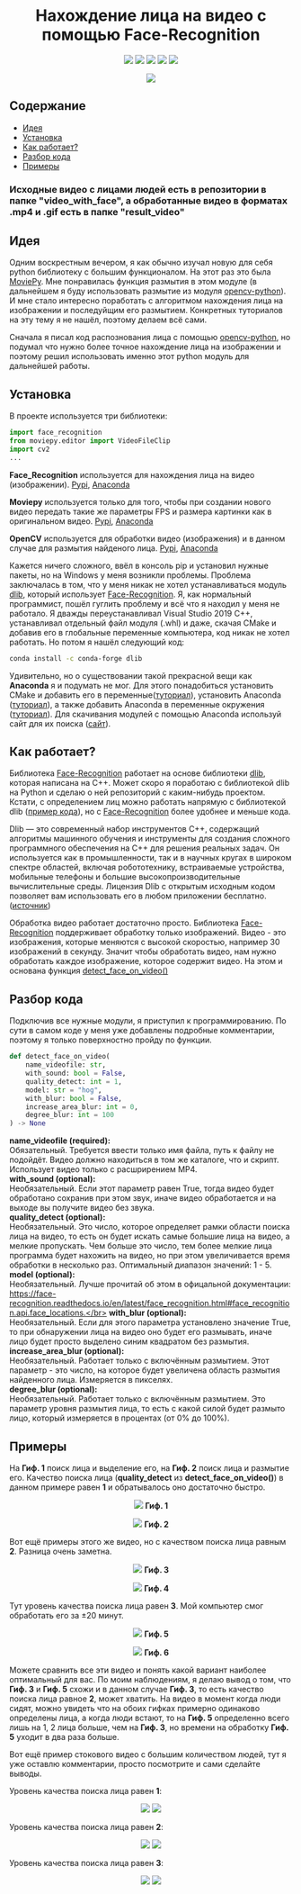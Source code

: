 <h1 align="center">Нахождение лица на видео с помощью Face-Recognition</h1>

<div align="center">

![](https://img.shields.io/badge/python--version-3.9-BDC667?style=plastic)
![](https://img.shields.io/github/languages/code-size/Laiwer/Find-face-on-Python?color=77966D&style=plastic)
![](https://img.shields.io/github/stars/Laiwer/Find-face-on-Python?color=626D58&style=plastic)
![](https://img.shields.io/github/watchers/Laiwer/Find-face-on-Python?color=544343&style=plastic)
![](https://img.shields.io/github/last-commit/Laiwer/Find-face-on-Python?color=56282D&style=plastic)
</div>

<div align=center>

![](result_video/gif/new_3_people-cross-the-road.gif)
</div>

## Содержание

* [Идея](#idea)
* [Установка](#install)
* [Как работает?](#how_work)
* [Разбор кода](#code)
* [Примеры](#examples)

### Исходные видео с лицами людей есть в репозитории в папке "video_with_face", а обработанные видео в форматах .mp4 и .gif есть в папке "result_video"

<h2 id="idea">Идея</h2>

Одним воскрестным вечером, я как обычно изучал новую для себя python библиотеку с большим функционалом. На этот раз это была [MoviePy](https://pypi.org/project/moviepy/). Мне понравилась функция размытия в этом модуле (в дальнейшем я буду использовать размытие из модуля [opencv-python](https://pypi.org/project/opencv-python/)). И мне стало интересно поработать с алгоритмом нахождения лица на изображении и последуйщим его размытием. Конкретных туториалов на эту тему я не нашёл, поэтому делаем всё сами.

Сначала я писал код распознования лица с помощью [opencv-python](https://pypi.org/project/opencv-python/), но подумал что нужно более точное нахождение лица на изображении и поэтому решил использовать именно этот python модуль для дальнейшей работы.



<h2 id="install">Установка</h2>
В проекте используется три библиотеки:

``` python
import face_recognition
from moviepy.editor import VideoFileClip
import cv2
...
```
**Face_Recognition** используется для нахождения лица на видео (изображении). [Pypi](https://pypi.org/project/face-recognition/), [Anaconda](https://anaconda.org/conda-forge/face_recognition)

**Moviepy** используется только для того, чтобы при создании нового видео передать такие же параметры FPS и размера картинки как в оригинальном видео. [Pypi](https://pypi.org/project/face-recognition/), [Anaconda](https://anaconda.org/conda-forge/moviepy)

**OpenCV** используется для обработки видео (изображения) и в данном случае для размытия найденого лица. [Pypi](https://pypi.org/project/opencv-python/), [Anaconda](https://anaconda.org/conda-forge/opencv)

Кажется ничего сложного, ввёл в консоль pip и установил нужные пакеты, но на Windows у меня возникли проблемы.
Проблема заключалась в том, что у меня никак не хотел устанавливаться модуль [dlib](https://pypi.org/project/dlib/), который использует [Face-Recognition](https://pypi.org/project/face-recognition/). Я, как нормальный программист, пошёл гуглить проблему и всё что я находил у меня не работало. Я дважды переустанавливал Visual Studio 2019 C++, устанавливал отдельный файл модуля (.whl) и даже, скачая CMake и добавив его в глобальные переменные компьютера, код никак не хотел работать. Но потом я нашёл следующий код:

``` bash
conda install -c conda-forge dlib
```
Удивительно, но о существовании такой прекрасной вещи как **Anaconda** я и подумать не мог. Для этого понадобиться установить CMake и добавить его в переменные([туториал](https://www.youtube.com/watch?v=8_X5Iq9niDE")), установить Anaconda ([туториал](https://www.youtube.com/watch?v=MUZtVEDKXsk)), а также добавить Anaconda в переменные окружения ([туториал](https://stackoverflow.com/questions/47914980/how-to-access-anaconda-command-prompt-in-windows-10-64-bit)). Для скачивания модулей с помощью Anaconda используй сайт для их поиска ([сайт](https://anaconda.org/)).



<h2 id="how_work">Как работает?</h2>

Библиотека [Face-Recognition](https://pypi.org/project/face-recognition/) работает на основе библиотеки [dlib](https://pypi.org/project/dlib/), которая написана на C++. Может скоро я поработаю с библиотекой dlib на Python и сделаю о ней репозиторий с каким-нибудь проектом. Кстати, с определением лиц можно работать напрямую с библиотекой dlib ([пример кода](http://dlib.net/face_detector.py.html)), но с [Face-Recognition](https://pypi.org/project/face-recognition/) более удобнее и меньше кода.

Dlib — это современный набор инструментов C++, содержащий алгоритмы машинного обучения и инструменты для создания сложного программного обеспечения на C++ для решения реальных задач. Он используется как в промышленности, так и в научных кругах в широком спектре областей, включая робототехнику, встраиваемые устройства, мобильные телефоны и большие высокопроизводительные вычислительные среды. Лицензия Dlib с открытым исходным кодом позволяет вам использовать его в любом приложении бесплатно. ([источник](http://dlib.net/))

Обработка видео работает достаточно просто. Библиотека [Face-Recognition](https://pypi.org/project/face-recognition/) поддерживает обработку только изображений. Видео - это изображения, которые меняются с высокой скоростью, например 30 изображений в секунду. Значит чтобы обработать видео, нам нужно обработать каждое изображение, которое содержит видео. На этом и основана функция [detect_face_on_video()](#code)



<h2 id="code">Разбор кода</h2>
Подключив все нужные модули, я приступил к программированию. По сути в самом коде у меня уже добавлены подробные комментарии, поэтому я только поверхностно пройду по функции.

```python
def detect_face_on_video(
    name_videofile: str,
    with_sound: bool = False,
    quality_detect: int = 1,
    model: str = "hog",
    with_blur: bool = False,
    increase_area_blur: int = 0,
    degree_blur: int = 100
) -> None
```
**name_videofile (required):**
    </br>Обязательный. Требуется ввести только имя файла, путь к файлу не подойдёт. Видео должно находиться в том же каталоге, что и скрипт. Использует видео только с расшрирением MP4.</br>
**with_sound (optional):**
    </br>Необязательный. Если этот параметр равен True, тогда видео будет обработано сохранив при этом звук, иначе видео обработается и на выходе вы получите видео без звука.</br>
**quality_detect (optional):**
    </br>Необязательный. Это число, которое определяет рамки области поиска лица на видео, то есть он будет искать самые большие лица на видео, а мелкие пропускать. Чем больше это число, тем более мелкие лица программа будет нахожить на видео, но при этом увеличивается время обработки в несколько раз. Оптимальный диапазон значений: 1 - 5.</br>
**model (optional):**
    </br>Необязательный. Лучше прочитай об этом в офицальной документации: https://face-recognition.readthedocs.io/en/latest/face_recognition.html#face_recognition.api.face_locations.</br>
**with_blur (optional):**
    </br>Необязательный. Если для этого параметра установлено значение True, то при обнаружении лица на видео оно будет его размывать, иначе лицо будет просто выделено синим квадратом без размытия.</br>
**increase_area_blur (optional):**
    </br>Необязательный. Работает только с включённым размытием. Этот параметр - это число, на которое будет увеличена область размытия найденного лица. Измеряется в пикселях.</br>
**degree_blur (optional):**
    </br>Необязательный. Работает только с включённым размытием. Это параметр уровня размытия лица, то есть с какой силой будет размыто лицо, который измеряется в процентах (от 0% до 100%).</br>
</p>



<h2 id="examples">Примеры</h2>

На **Гиф. 1** поиск лица и выделение его, на **Гиф. 2** поиск лица и размытие его. Качество поиска лица (**quality_detect** из **detect_face_on_video()**) в данном примере равен **1** и обратывалось оно достаточно быстро.

<div align=center>

![](result_video/gif/new_1_people-applauds.gif) **Гиф. 1**

![](result_video/gif/new_1_blur_people-applauds.gif) **Гиф. 2**
</div>

Вот ещё примеры этого же видео, но с качеством поиска лица равным **2**. Разница очень заметна.

<div align=center>

![](result_video/gif/new_2_people-applauds.gif) **Гиф. 3**

![](result_video/gif/new_2_blur_people-applauds.gif) **Гиф. 4**
</div>

Тут уровень качества поиска лица равен **3**. Мой компьютер смог обработать его за ±20 минут.

<div align=center>

![](result_video/gif/new_3_people-applauds.gif) **Гиф. 5**

![](result_video/gif/new_3_blur_people-applauds.gif) **Гиф. 6**
</div>

Можете сравнить все эти видео и понять какой вариант наиболее оптимальный для вас. По моим наблюдениям, я делаю вывод о том, что **Гиф. 3** и **Гиф. 5** схожи и в данном случае **Гиф. 3**, то есть качество поиска лица равное **2**, может хватить. На видео в момент когда люди сидят, можно увидеть что на обоих гифках примерно одинаково определены лица, а когда люди встают, то на **Гиф. 5** определенно всего лишь на 1, 2 лица больше, чем на **Гиф. 3**, но времени на обработку **Гиф. 5** уходит в два раза больше.

Вот ещё пример стокового видео с большим количеством людей, тут я уже оставлю комментарии, просто посмотрите и сами сделайте выводы.

Уровень качества поиска лица равен **1**:

<div align=center>

![](result_video/gif/new_1_people-cross-the-road.gif)
![](result_video/gif/new_1_blur_people-cross-the-road.gif)
</div>

Уровень качества поиска лица равен **2**:

<div align=center>

![](result_video/gif/new_2_people-cross-the-road.gif)
![](result_video/gif/new_2_blur_people-cross-the-road.gif)
</div>

Уровень качества поиска лица равен **3**:

<div align=center>

![](result_video/gif/new_3_people-cross-the-road.gif)
![](result_video/gif/new_3_blur_people-cross-the-road.gif)
</div>
